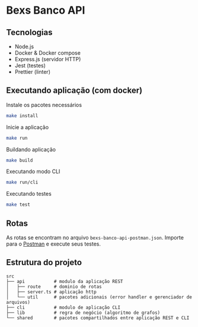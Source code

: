 # Bexs Banco API

## Tecnologias

- Node.js
- Docker & Docker compose
- Express.js (servidor HTTP)
- Jest (testes)
- Prettier (linter)

## Executando aplicação (com docker)

Instale os pacotes necessários

```bash
make install
```

Inicie a aplicação

```bash
make run
```

Buildando aplicação

```bash
make build
```

Executando modo CLI

```bash
make run/cli
```

Executando testes

```bash
make test
```

## Rotas

As rotas se encontram no arquivo `bexs-banco-api-postman.json`. Importe para o [Postman](https://www.postman.com/) e execute seus testes.

## Estrutura do projeto

```
src
├── api           # modulo da aplicação REST
│   ├── route     # dominio de rotas
│   ├── server.ts # aplicação http
│   └── util      # pacotes adicionais (error handler e gerenciador de arquivos)
├── cli           # modulo de aplicação CLI
├── lib           # regra de negócio (algoritmo de grafos)
└── shared        # pacotes compartilhados entre aplicação REST e CLI
```
